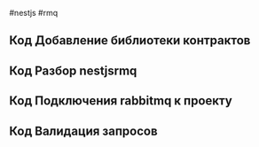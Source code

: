 #nestjs #rmq

## Код Добавление библиотеки контрактов









## Код Разбор nestjsrmq









## Код Подключения rabbitmq к проекту










## Код Валидация запросов



















